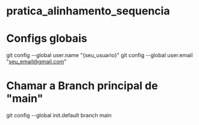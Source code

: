 # pratica_alinhamento_sequencia

# Configs globais
git config --global user.name "{seu_usuario}"
git config --global user.email "seu_email@gmail.com"
# Chamar a Branch principal de "main"
git config --global init.default branch main
